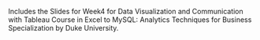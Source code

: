 Includes the Slides for Week4 for Data Visualization and Communication with Tableau Course in Excel to MySQL: Analytics Techniques for Business Specialization by Duke University.
